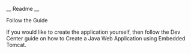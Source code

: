 __ Readme __


Follow the Guide

If you would like to create the application yourself, then follow the Dev Center guide on how to Create a Java Web Application using Embedded Tomcat.